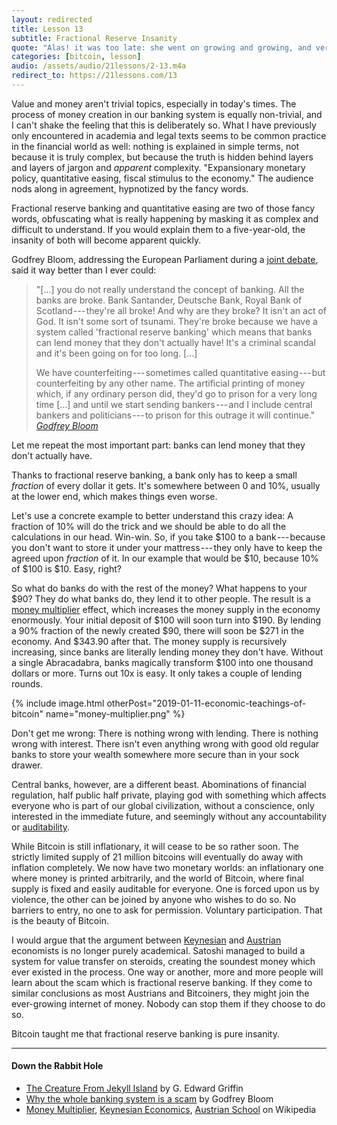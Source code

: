 ```yaml
---
layout: redirected
title: Lesson 13
subtitle: Fractional Reserve Insanity
quote: "Alas! it was too late: she went on growing and growing, and very soon had to kneel down: in another minute there was not room even for this, and she tried the effect of lying down, with one elbow against the door, and the other arm curled round her head. Still she went on growing, and as a last resource she put one arm out of the window, and one foot up the chimney, and said to herself \"now I can do no more—what will become of me?\""
categories: [bitcoin, lesson]
audio: /assets/audio/21lessons/2-13.m4a
redirect_to: https://21lessons.com/13
---
```


Value and money aren't trivial topics, especially in today's times. The
process of money creation in our banking system is equally non-trivial,
and I can't shake the feeling that this is deliberately so. What I have
previously only encountered in academia and legal texts seems to be
common practice in the financial world as well: nothing is explained in
simple terms, not because it is truly complex, but because the truth is
hidden behind layers and layers of jargon and *apparent* complexity.
"Expansionary monetary policy, quantitative easing, fiscal stimulus to
the economy." The audience nods along in agreement, hypnotized by the
fancy words.

Fractional reserve banking and quantitative easing are two of those
fancy words, obfuscating what is really happening by masking it as
complex and difficult to understand. If you would explain them to a
five-year-old, the insanity of both will become apparent quickly.

Godfrey Bloom, addressing the European Parliament during a [joint
debate], said it way better than I ever could:

> "[...] you do not really understand the concept of banking. All the
> banks are broke. Bank Santander, Deutsche Bank, Royal Bank of
> Scotland --- they're all broke! And why are they broke? It isn't an
> act of God. It isn't some sort of tsunami. They're broke because we
> have a system called 'fractional reserve banking' which means that
> banks can lend money that they don't actually have! It's a criminal
> scandal and it's been going on for too long. [...]
>
> We have counterfeiting --- sometimes called quantitative
> easing --- but counterfeiting by any other name. The artificial
> printing of money which, if any ordinary person did, they'd go to
> prison for a very long time [...] and until we start sending
> bankers --- and I include central bankers and politicians --- to
> prison for this outrage it will continue."
> <cite>[Godfrey Bloom][joint debate]</cite>

Let me repeat the most important part: banks can lend money that they
don't actually have.

Thanks to fractional reserve banking, a bank only has to keep a small
*fraction* of every dollar it gets. It's somewhere between 0 and 10%,
usually at the lower end, which makes things even worse.

Let's use a concrete example to better understand this crazy idea: A
fraction of 10% will do the trick and we should be able to do all the
calculations in our head. Win-win. So, if you take \$100 to a
bank --- because you don't want to store it under your mattress --- they
only have to keep the agreed upon *fraction* of it. In our example that
would be \$10, because 10% of \$100 is \$10. Easy, right?

So what do banks do with the rest of the money? What happens to your
\$90? They do what banks do, they lend it to other people. The result is
a [money multiplier] effect, which increases the money supply in the
economy enormously. Your initial deposit of \$100 will soon turn into
\$190. By lending a 90% fraction of the newly created \$90, there will
soon be \$271 in the economy. And \$343.90 after that. The money supply
is recursively increasing, since banks are literally lending money they
don't have. Without a single Abracadabra, banks magically transform
\$100 into one thousand dollars or more. Turns out 10x is easy. It only
takes a couple of lending rounds.

{% include image.html otherPost="2019-01-11-economic-teachings-of-bitcoin" name="money-multiplier.png" %}

Don't get me wrong: There is nothing wrong with lending. There is
nothing wrong with interest. There isn't even anything wrong with good
old regular banks to store your wealth somewhere more secure than in
your sock drawer.

Central banks, however, are a different beast. Abominations of financial
regulation, half public half private, playing god with something which
affects everyone who is part of our global civilization, without a
conscience, only interested in the immediate future, and seemingly
without any accountability or [auditability].

While Bitcoin is still inflationary, it will cease to be so rather soon.
The strictly limited supply of 21 million bitcoins will eventually do
away with inflation completely. We now have two monetary worlds: an
inflationary one where money is printed arbitrarily, and the world of
Bitcoin, where final supply is fixed and easily auditable for everyone.
One is forced upon us by violence, the other can be joined by anyone who
wishes to do so. No barriers to entry, no one to ask for permission.
Voluntary participation. That is the beauty of Bitcoin.

I would argue that the argument between [Keynesian] and [Austrian]
economists is no longer purely academical. Satoshi managed to build a
system for value transfer on steroids, creating the soundest money which
ever existed in the process. One way or another, more and more people
will learn about the scam which is fractional reserve banking. If they
come to similar conclusions as most Austrians and Bitcoiners, they might
join the ever-growing internet of money. Nobody can stop them if they
choose to do so.

Bitcoin taught me that fractional reserve banking is pure insanity.

---

#### Down the Rabbit Hole

- [The Creature From Jekyll Island] by G. Edward Griffin
- [Why the whole banking system is a scam][joint debate] by Godfrey Bloom
- [Money Multiplier][money multiplier], [Keynesian Economics][Keynesian], [Austrian School][Austrian] on Wikipedia

[The Creature From Jekyll Island]: https://archive.org/details/pdfy--Pori1NL6fKm2SnY

[joint debate]: https://www.youtube.com/watch?v=hYzX3YZoMrs
[money multiplier]: https://en.wikipedia.org/wiki/Money_multiplier
[auditability]: https://i.ytimg.com/vi/ThFGs347MW8/maxresdefault.jpg
[Keynesian]: https://en.wikipedia.org/wiki/Keynesian_economics
[Austrian]: https://en.wikipedia.org/wiki/Austrian_School

<!-- Wikipedia -->
[alice]: https://en.wikipedia.org/wiki/Alice%27s_Adventures_in_Wonderland
[carroll]: https://en.wikipedia.org/wiki/Lewis_Carroll
